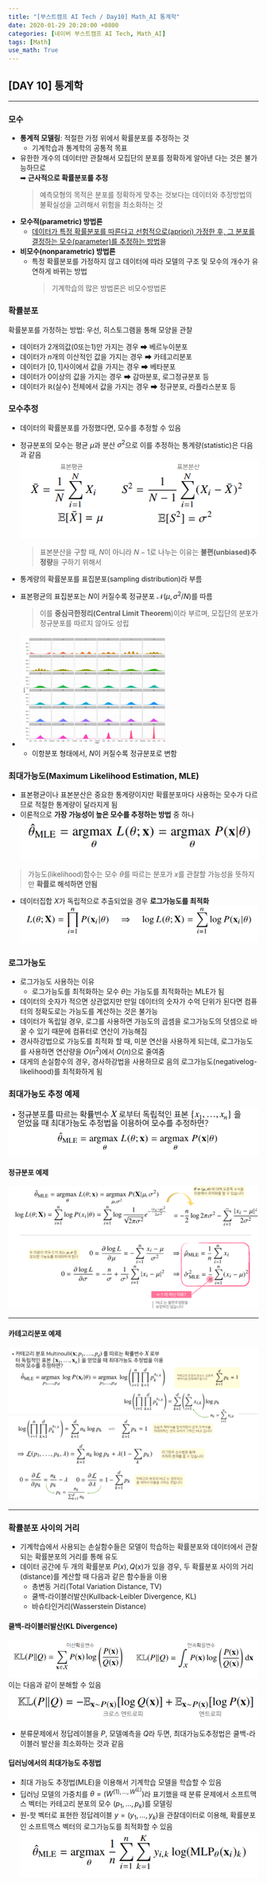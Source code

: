 ```yaml
---
title: "[부스트캠프 AI Tech / Day10] Math_AI 통계학"
date: 2020-01-29 20:20:00 +0800
categories: [네이버 부스트캠프 AI Tech, Math_AI]
tags: [Math]
use_math: True
---
```



## **[DAY 10] 통계학**

---

### **모수**

- **통계적 모델링**: 적절한 가정 위에서 확률분포를 추정하는 것
  - 기계학습과 통계학의 공통적 목표
- 유한한 개수의 데이터만 관찰해서 모집단의 분포를 정확하게 알아낸 다는 것은 불가능하므로  
    ➡ **근사적으로 확률분포를 추정**
    > 예측모형의 목적은 분포를 정확하게 맞추는 것보다는 데이터와 추정방법의 불확실성을 고려해서 위험을 최소화하는 것 
- **모수적(parametric) 방법론**
  - <u>데이터가 특정 확률분포를 따른다고 선험적으로(apriori) 가정한 후, 그 분포를 결정하는 모수(parameter)를 추정하는 방법</u>을
- **비모수(nonparametric) 방법론**
  - 특정 확률분포를 가정하지 않고 데이터에 따라 모델의 구조 및 모수의 개수가 유연하게 바뀌는 방법
    > 기계학습의 많은 방법론은 비모수방법론

### **확률분포**

확률분포를 가정하는 방법: 우선, 히스토그램을 통해 모양을 관찰  

- 데이터가 2개의값(0또는1)만 가지는 경우 ➡ 베르누이분포
- 데이터가 $n$개의 이산적인 값을 가지는 경우 ➡ 카테고리분포
- 데이터가 $[0,1]$사이에서 값을 가지는 경우 ➡ 베타분포
- 데이터가 0이상의 값을 가지는 경우 ➡ 감마분포, 로그정규분포 등
- 데이터가 $\mathbb{R}$(실수) 전체에서 값을 가지는 경우 ➡ 정규분포, 라플라스분포 등

### **모수추정**

- 데이터의 확률분포를 가정했다면, 모수를 추정할 수 있음
- 정규분포의 모수는 평균 $\mu$과 분산 $\sigma^2$으로 이를 추정하는 통계량(statistic)은 다음과 같음
    ![7](/assets/img/sources/2021-01-30-04-48-58.png)
    > 표본분산을 구할 때, $N$이 아니라 $N - 1$로 나누는 이유는 **불편(unbiased)추정량**을 구하기 위해서

- 통계량의 확률분포를 표집분포(sampling distribution)라 부름
- 표본평균의 표집분포는 $N$이 커질수록 정규분포 $\mathcal{N}(\mu, \sigma^2 / N)$를 따름
    > 이를 **중심극한정리(Central Limit Theorem**)이라 부르며, 모집단의 분포가 정규분포를 따르지 않아도 성립
- <img src = "/assets/img/sources/2021-01-30-04-52-04.png" width="300px">  

  - 이항분포 형태에서, $N$이 커질수록 정규분포로 변함

### **최대가능도(Maximum Likelihood Estimation, MLE)**

- 표본평균이나 표본분산은 중요한 통계량이지만 확률분포마다 사용하는 모수가 다르므로 적절한 통계량이 달라지게 됨
- 이론적으로 **가장 가능성이 높은 모수를 추정하는 방법** 중 하나
    ![10](/assets/img/sources/2021-01-30-05-03-50.png)

> 가능도(likelihood)함수는 모수 $\theta$를 따르는 분포가 $x$를 관찰할 가능성을 뜻하지만 **확률로 해석하면 안됨**

- 데이터집합 $X$가 독립적으로 추출되었을 경우 **로그가능도를 최적화**
    ![11](/assets/img/sources/2021-01-30-05-05-14.png)

### **로그가능도**

- 로그가능도 사용하는 이유
  - 로그가능도를 최적화하는 모수 $\theta$는 가능도를 최적화하는 MLE가 됨
- 데이터의 숫자가 적으면 상관없지만 만일 데이터의 숫자가 수억 단위가 된다면 컴퓨터의 정확도로는 가능도를 계산하는 것은 불가능
- 데이터가 독립일 경우, 로그를 사용하면 가능도의 곱셈을 로그가능도의 덧셈으로 바꿀 수 있기 때문에 컴퓨터로 연산이 가능해짐
- 경사하강법으로 가능도를 최적화 할 때, 미분 연산을 사용하게 되는데, 로그가능도를 사용하면 연산량을 $O(n^2)$에서 $O(n)$으로 줄여줌
- 대게의 손실함수의 경우, 경사하강법을 사용하므로 음의 로그가능도(negativelog-likelihood)를 최적화하게 됨

### **최대가능도 추정 예제**

![13](/assets/img/sources/2021-01-30-05-09-16.png)

#### **정규분포 예제**

![16](/assets/img/sources/2021-01-30-05-19-35.png)

---

#### **카테고리분포 예제**

![22](/assets/img/sources/2021-01-30-05-29-36.png)

---

### **확률분포 사이의 거리**

- 기계학습에서 사용되는 손실함수들은 모델이 학습하는 확률분포와 데이터에서 관찰되는 확률분포의 거리를 통해 유도
- 데이터 공간에 두 개의 확률분포 $P(x), Q(x)$가 있을 경우, 두 확률분포 사이의 거리(distance)를 계산할 때 다음과 같은 함수들을 이용
  - 총변동 거리(Total Variation Distance, TV)
  - 쿨백-라이블러발산(Kullback-Leibler Divergence, KL)
  - 바슈타인거리(Wasserstein Distance)

#### **쿨백-라이블러발산(KL Divergence)**

![25-1](/assets/img/sources/2021-01-30-05-37-16.png)  
이는 다음과 같이 분해할 수 있음  
![25-2](/assets/img/sources/2021-01-30-05-38-05.png)

- 분류문제에서 정답레이블을 $P$, 모델예측을 $Q$라 두면, 최대가능도추정법은 쿨백-라이블러 발산을 최소화하는 것과 같음

#### **딥러닝에서의 최대가능도 추정법**

- 최대 가능도 추정법(MLE)을 이용해서 기계학습 모델을 학습할 수 있음
- 딥러닝 모델의 가중치를 $\theta = (W^{(1), ... , W^{(L)}})$라 표기했을 때 분류 문제에서 소프트맥스 벡터는 카테고리 분포의 모수 $(p_1, ..., p_k)$를 모델링
- 원-핫 벡터로 표현한 정답레이블 $y = (y_1, ..., y_k)$을 관찰데이터로 이용해, 확률분포인 소프트맥스 벡터의 로그가능도를 최적화할 수 있음
    ![23](/assets/img/sources/2021-01-30-05-34-11.png)
